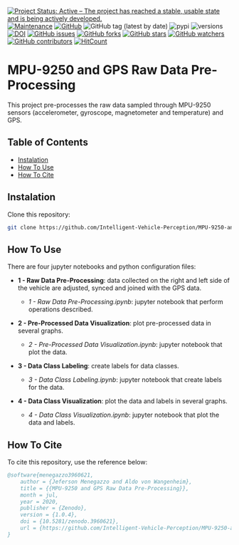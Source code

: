 [![Project Status: Active – The project has reached a stable, usable state and is being actively developed.](https://img.shields.io/badge/Project_Status-Active-green?style=flat-square&color=success)](https://github.com/Intelligent-Vehicle-Perception/MPU-9250-and-GPS-Raw-Data-Pre-Processing)
[![Maintenance](https://img.shields.io/badge/Maintained%3F-yes-green.svg?style=flat-square&color=success)](https://github.com/Intelligent-Vehicle-Perception/MPU-9250-and-GPS-Raw-Data-Pre-Processing)
[![GitHub](https://img.shields.io/github/license/Intelligent-Vehicle-Perception/MPU-9250-and-GPS-Raw-Data-Pre-Processing?style=flat-square&color=success)](LICENSE)
![GitHub tag (latest by date)](https://img.shields.io/github/v/tag/Intelligent-Vehicle-Perception/MPU-9250-and-GPS-Raw-Data-Pre-Processing?style=flat-square) 
![pypi](https://img.shields.io/pypi/v/pybadges.svg?style=flat-square)
![versions](https://img.shields.io/pypi/pyversions/pybadges.svg?style=flat-square)
[![DOI](https://img.shields.io/badge/DOI-10.5281%2Fzenodo.3960621-blue?style=flat-square)](https://doi.org/10.5281/zenodo.3960621)
[![GitHub issues](https://img.shields.io/github/issues/Intelligent-Vehicle-Perception/MPU-9250-and-GPS-Raw-Data-Pre-Processing?style=flat-square)](https://github.com/Intelligent-Vehicle-Perception/MPU-9250-and-GPS-Raw-Data-Pre-Processing/issues)
[![GitHub forks](https://img.shields.io/github/forks/Intelligent-Vehicle-Perception/MPU-9250-and-GPS-Raw-Data-Pre-Processing?style=flat-square)](https://github.com/Intelligent-Vehicle-Perception/MPU-9250-and-GPS-Raw-Data-Pre-Processing/network/members)
[![GitHub stars](https://img.shields.io/github/stars/Intelligent-Vehicle-Perception/MPU-9250-and-GPS-Raw-Data-Pre-Processing?style=flat-square)](https://github.com/Intelligent-Vehicle-Perception/MPU-9250-and-GPS-Raw-Data-Pre-Processing/stargazers)
[![GitHub watchers](https://img.shields.io/github/watchers/Intelligent-Vehicle-Perception/MPU-9250-and-GPS-Raw-Data-Pre-Processing?style=flat-square)](https://github.com/Intelligent-Vehicle-Perception/MPU-9250-and-GPS-Raw-Data-Pre-Processing/watchers)
[![GitHub contributors](https://img.shields.io/github/contributors/Intelligent-Vehicle-Perception/MPU-9250-and-GPS-Raw-Data-Pre-Processing?style=flat-square&color=success)](https://github.com/Intelligent-Vehicle-Perception/MPU-9250-and-GPS-Raw-Data-Pre-Processing/graphs/contributors/)
[![HitCount](http://hits.dwyl.io/Intelligent-Vehicle-Perception/MPU-9250-and-GPS-Raw-Data-Pre-Processing/badges.svg)](https://github.com/Intelligent-Vehicle-Perception/MPU-9250-and-GPS-Raw-Data-Pre-Processing)

# MPU-9250 and GPS Raw Data Pre-Processing

This project pre-processes the raw data sampled through MPU-9250 sensors (accelerometer, gyroscope, magnetometer and temperature) and GPS.

## Table of Contents
- [Instalation](#Instalation)
- [How To Use](#How-To-Use)
- [How To Cite](#How-To-Cite)

## Instalation
 
Clone this repository:

```bash
git clone https://github.com/Intelligent-Vehicle-Perception/MPU-9250-and-GPS-Raw-Data-Pre-Processing.git
```

## How To Use

There are four jupyter notebooks and python configuration files:

- **1 - Raw Data Pre-Processing**: data collected on the right and left side of the vehicle are adjusted, synced and joined with the GPS data.
    - *1 - Raw Data Pre-Processing.ipynb*: jupyter notebook that perform operations described.

- **2 - Pre-Processed Data Visualization**: plot pre-processed data in several graphs.
    - *2 - Pre-Processed Data Visualization.ipynb*: jupyter notebook that plot the data.

- **3 - Data Class Labeling**: create labels for data classes.
    - *3 - Data Class Labeling.ipynb*: jupyter notebook that create labels for the data.

- **4 - Data Class Visualization**: plot the data and labels in several graphs.
    - *4 - Data Class Visualization.ipynb*: jupyter notebook that plot the data and labels.

## How To Cite

To cite this repository, use the reference below:

```bibtex
@software{menegazzo3960621,
    author = {Jeferson Menegazzo and Aldo von Wangenheim},
    title = {{MPU-9250 and GPS Raw Data Pre-Processing}},
    month = jul,
    year = 2020,
    publisher = {Zenodo},
    version = {1.0.4},
    doi = {10.5281/zenodo.3960621},
    url = {https://github.com/Intelligent-Vehicle-Perception/MPU-9250-and-GPS-Raw-Data-Pre-Processing}
}
```
